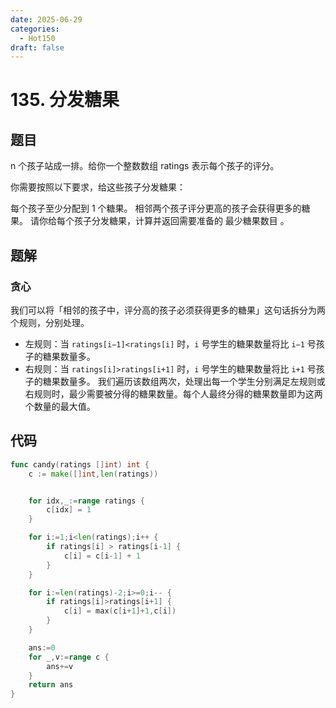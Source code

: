 ```yaml
---
date: 2025-06-29
categories:
  - Hot150
draft: false
---
```


# 135. 分发糖果

## 题目
n 个孩子站成一排。给你一个整数数组 ratings 表示每个孩子的评分。

你需要按照以下要求，给这些孩子分发糖果：

每个孩子至少分配到 1 个糖果。
相邻两个孩子评分更高的孩子会获得更多的糖果。
请你给每个孩子分发糖果，计算并返回需要准备的 最少糖果数目 。

<!-- more -->

## 题解

### 贪心

我们可以将「相邻的孩子中，评分高的孩子必须获得更多的糖果」这句话拆分为两个规则，分别处理。

- 左规则：当 `ratings[i−1]<ratings[i]` 时，`i` 号学生的糖果数量将比 `i−1` 号孩子的糖果数量多。
- 右规则：当 `ratings[i]>ratings[i+1]` 时，`i` 号学生的糖果数量将比 `i+1` 号孩子的糖果数量多。
我们遍历该数组两次，处理出每一个学生分别满足左规则或右规则时，最少需要被分得的糖果数量。每个人最终分得的糖果数量即为这两个数量的最大值。


## 代码

```go
func candy(ratings []int) int {
    c := make([]int,len(ratings))


    for idx,_:=range ratings {
        c[idx] = 1
    }

    for i:=1;i<len(ratings);i++ {
        if ratings[i] > ratings[i-1] {
            c[i] = c[i-1] + 1
        }
    }

    for i:=len(ratings)-2;i>=0;i-- {
        if ratings[i]>ratings[i+1] {
            c[i] = max(c[i+1]+1,c[i])
        }
    }

    ans:=0
    for _,v:=range c {
        ans+=v
    }
    return ans
}
 ```